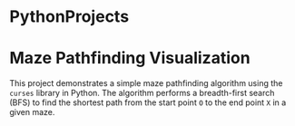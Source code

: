 # PythonProjects
# Maze Pathfinding Visualization

This project demonstrates a simple maze pathfinding algorithm using the `curses` library in Python. 
The algorithm performs a breadth-first search (BFS) to find the shortest path from the start point `O` to the end point `X` in a given maze.
